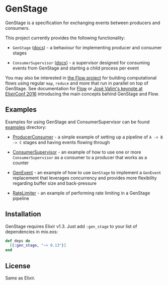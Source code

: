 # GenStage

GenStage is a specification for exchanging events between producers and consumers.

This project currently provides the following functionality:

  * `GenStage` ([docs](https://hexdocs.pm/gen_stage/GenStage.html)) - a behaviour for implementing producer and consumer stages

  * `ConsumerSupervisor` ([docs](https://hexdocs.pm/gen_stage/ConsumerSupervisor.html)) - a supervisor designed for consuming events from GenStage and starting a child process per event

You may also be interested in [the Flow project](https://github.com/elixir-lang/flow) for building computational flows using regular `map`, `reduce` and more that run in parallel on top of GenStage. See documentation for [Flow](https://hexdocs.pm/flow) or [José Valim's keynote at ElixirConf 2016](https://youtu.be/srtMWzyqdp8?t=244) introducing the main concepts behind GenStage and Flow.

## Examples

Examples for using GenStage and ConsumerSupervisor can be found [examples](examples) directory:

  * [ProducerConsumer](examples/producer_consumer.exs) - a simple example of setting up a pipeline of `A -> B -> C` stages and having events flowing through

  * [ConsumerSupervisor](examples/consumer_supervisor.exs) - an example of how to use one or more `ConsumerSupervisor` as a consumer to a producer that works as a counter

  * [GenEvent](examples/gen_event.exs) - an example of how to use `GenStage` to implement a `GenEvent` replacement that leverages concurrency and provides more flexibility regarding buffer size and back-pressure

  * [RateLimiter](examples/rate_limiter.exs) - an example of performing rate limiting in a GenStage pipeline

## Installation

GenStage requires Elixir v1.3. Just add `:gen_stage` to your list of dependencies in mix.exs:

```elixir
def deps do
  [{:gen_stage, "~> 0.13"}]
end
```

## License

Same as Elixir.
